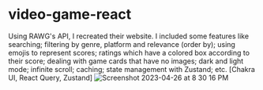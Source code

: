 # video-game-react
Using RAWG's API, I recreated their website. I included some features like searching; filtering by genre, platform and relevance (order by); using emojis to represent scores; ratings which have a colored box according to their score; dealing with game cards that have no images; dark and light mode; infinite scroll; caching; state management with Zustand; etc. [Chakra UI, React Query, Zustand]
![Screenshot 2023-04-26 at 8 30 16 PM](https://user-images.githubusercontent.com/124623648/234657360-dce64543-6518-4471-9684-eaa88001c761.png)
